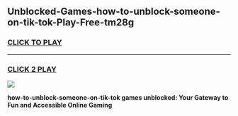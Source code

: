 
## Unblocked-Games-how-to-unblock-someone-on-tik-tok-Play-Free-tm28g
<h3>
<a href="https://premium76.site?title=how-to-unblock-someone-on-tik-tok&ref=21A">CLICK TO PLAY</a></h3>
<hr>

<h3>
<a href="https://premium76.site?title=how-to-unblock-someone-on-tik-tok&ref=21A">CLICK 2 PLAY</a>
  
</h3>

<a href="https://premium76.site?title=how-to-unblock-someone-on-tik-tok&ref=21A"><img src="https://clearcache.store/games.png"></a>


**how-to-unblock-someone-on-tik-tok games unblocked: Your Gateway to Fun and Accessible Online Gaming**
